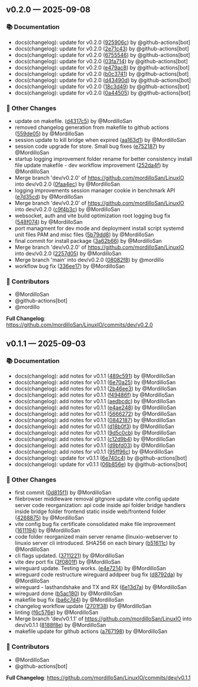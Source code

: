 ## v0.2.0 — 2025-09-08

### 📚 Documentation

* docs(changelog): update for v0.2.0 ([925906c](https://github.com/mordilloSan/LinuxIO/commit/925906c)) by @github-actions[bot]
* docs(changelog): update for v0.2.0 ([2e71c43](https://github.com/mordilloSan/LinuxIO/commit/2e71c43)) by @github-actions[bot]
* docs(changelog): update for v0.2.0 ([6755546](https://github.com/mordilloSan/LinuxIO/commit/6755546)) by @github-actions[bot]
* docs(changelog): update for v0.2.0 ([03fa714](https://github.com/mordilloSan/LinuxIO/commit/03fa714)) by @github-actions[bot]
* docs(changelog): update for v0.2.0 ([e479ac8](https://github.com/mordilloSan/LinuxIO/commit/e479ac8)) by @github-actions[bot]
* docs(changelog): update for v0.2.0 ([b0c3741](https://github.com/mordilloSan/LinuxIO/commit/b0c3741)) by @github-actions[bot]
* docs(changelog): update for v0.2.0 ([d43490d](https://github.com/mordilloSan/LinuxIO/commit/d43490d)) by @github-actions[bot]
* docs(changelog): update for v0.2.0 ([18c3d49](https://github.com/mordilloSan/LinuxIO/commit/18c3d49)) by @github-actions[bot]
* docs(changelog): update for v0.2.0 ([0a44505](https://github.com/mordilloSan/LinuxIO/commit/0a44505)) by @github-actions[bot]

### 🔄 Other Changes

* update on makefile. ([d4317c5](https://github.com/mordilloSan/LinuxIO/commit/d4317c5)) by @MordilloSan
* removed changelog generation from makefile to github actions ([559de05](https://github.com/mordilloSan/LinuxIO/commit/559de05)) by @MordilloSan
* session update to kill bridge when expired ([aa163d1](https://github.com/mordilloSan/LinuxIO/commit/aa163d1)) by @MordilloSan
* session code upgrade for store. Small bug fixes ([e752187](https://github.com/mordilloSan/LinuxIO/commit/e752187)) by @MordilloSan
* startup logging improvement folder rename for better consistency install file update makefile - dev workflow improvement ([252da4f](https://github.com/mordilloSan/LinuxIO/commit/252da4f)) by @MordilloSan
* Merge branch 'dev/v0.2.0' of https://github.com/mordilloSan/LinuxIO into dev/v0.2.0 ([0faa4ec](https://github.com/mordilloSan/LinuxIO/commit/0faa4ec)) by @MordilloSan
* logging improvements session manager cookie in benchmark API ([e7d35cd](https://github.com/mordilloSan/LinuxIO/commit/e7d35cd)) by @MordilloSan
* Merge branch 'dev/v0.2.0' of https://github.com/mordilloSan/LinuxIO into dev/v0.2.0 ([c9f4b3c](https://github.com/mordilloSan/LinuxIO/commit/c9f4b3c)) by @MordilloSan
* websocket, auth and vite build optimization root logging bug fix ([548f074](https://github.com/mordilloSan/LinuxIO/commit/548f074)) by @MordilloSan
* port managment for dev mode and deployment install script systemd unit files PAM and misc files ([5b79dd8](https://github.com/mordilloSan/LinuxIO/commit/5b79dd8)) by @MordilloSan
* final commit for install package ([3a62b66](https://github.com/mordilloSan/LinuxIO/commit/3a62b66)) by @MordilloSan
* Merge branch 'dev/v0.2.0' of https://github.com/mordilloSan/LinuxIO into dev/v0.2.0 ([2257d05](https://github.com/mordilloSan/LinuxIO/commit/2257d05)) by @MordilloSan
* Merge branch 'main' into dev/v0.2.0 ([08082f8](https://github.com/mordilloSan/LinuxIO/commit/08082f8)) by @mordillo
* workflow bug fix ([336ee17](https://github.com/mordilloSan/LinuxIO/commit/336ee17)) by @MordilloSan

### 👥 Contributors

* @MordilloSan
* @github-actions[bot]
* @mordillo


**Full Changelog**: https://github.com/mordilloSan/LinuxIO/commits/dev/v0.2.0

## v0.1.1 — 2025-09-03

### 📚 Documentation

* docs(changelog): add notes for v0.1.1 ([489c591](https://github.com/mordilloSan/LinuxIO/commit/489c591)) by @MordilloSan
* docs(changelog): add notes for v0.1.1 ([6e70a25](https://github.com/mordilloSan/LinuxIO/commit/6e70a25)) by @MordilloSan
* docs(changelog): add notes for v0.1.1 ([2b46ee3](https://github.com/mordilloSan/LinuxIO/commit/2b46ee3)) by @MordilloSan
* docs(changelog): add notes for v0.1.1 ([f49486f](https://github.com/mordilloSan/LinuxIO/commit/f49486f)) by @MordilloSan
* docs(changelog): add notes for v0.1.1 ([aedbcdc](https://github.com/mordilloSan/LinuxIO/commit/aedbcdc)) by @MordilloSan
* docs(changelog): add notes for v0.1.1 ([e4ae248](https://github.com/mordilloSan/LinuxIO/commit/e4ae248)) by @MordilloSan
* docs(changelog): add notes for v0.1.1 ([5666272](https://github.com/mordilloSan/LinuxIO/commit/5666272)) by @MordilloSan
* docs(changelog): add notes for v0.1.1 ([0842187](https://github.com/mordilloSan/LinuxIO/commit/0842187)) by @MordilloSan
* docs(changelog): add notes for v0.1.1 ([d18b0f3](https://github.com/mordilloSan/LinuxIO/commit/d18b0f3)) by @MordilloSan
* docs(changelog): add notes for v0.1.1 ([9d5c0cb](https://github.com/mordilloSan/LinuxIO/commit/9d5c0cb)) by @MordilloSan
* docs(changelog): add notes for v0.1.1 ([c12d9b4](https://github.com/mordilloSan/LinuxIO/commit/c12d9b4)) by @MordilloSan
* docs(changelog): add notes for v0.1.1 ([d9bfd03](https://github.com/mordilloSan/LinuxIO/commit/d9bfd03)) by @MordilloSan
* docs(changelog): add notes for v0.1.1 ([95ff96c](https://github.com/mordilloSan/LinuxIO/commit/95ff96c)) by @MordilloSan
* docs(changelog): update for v0.1.1 ([6e740c4](https://github.com/mordilloSan/LinuxIO/commit/6e740c4)) by @github-actions[bot]
* docs(changelog): update for v0.1.1 ([06b856e](https://github.com/mordilloSan/LinuxIO/commit/06b856e)) by @github-actions[bot]

### 🔄 Other Changes

* first commit ([0d815f1](https://github.com/mordilloSan/LinuxIO/commit/0d815f1)) by @MordilloSan
* filebrowser middleware removal gitgnore update vite.config update server code reorganization: api code inside api folder bridge handlers inside bridge folder frontend static inside web/frontend folder ([4268875](https://github.com/mordilloSan/LinuxIO/commit/4268875)) by @MordilloSan
* vite config bug fix certificate consolidated make file improvement ([1611194](https://github.com/mordilloSan/LinuxIO/commit/1611194)) by @MordilloSan
* code folder reorganized main server rename (linuxio-webserver to linuxio server cli introduced. SHA256 on each binary ([b51611c](https://github.com/mordilloSan/LinuxIO/commit/b51611c)) by @MordilloSan
* cli flags updated. ([3711221](https://github.com/mordilloSan/LinuxIO/commit/3711221)) by @MordilloSan
* vite dev port fix ([3f0801f](https://github.com/mordilloSan/LinuxIO/commit/3f0801f)) by @MordilloSan
* wireguard update. Testing works. ([e4e7214](https://github.com/mordilloSan/LinuxIO/commit/e4e7214)) by @MordilloSan
* wireguard code restructure wireguard addpeer bug fix ([d8792da](https://github.com/mordilloSan/LinuxIO/commit/d8792da)) by @MordilloSan
* wireguard - lasthandshake and TX and RX ([6e13d7a](https://github.com/mordilloSan/LinuxIO/commit/6e13d7a)) by @MordilloSan
* wireguard done ([b5ac180](https://github.com/mordilloSan/LinuxIO/commit/b5ac180)) by @MordilloSan
* makefile bug fix ([ba6c7d4](https://github.com/mordilloSan/LinuxIO/commit/ba6c7d4)) by @MordilloSan
* changelog workflow update ([2701f38](https://github.com/mordilloSan/LinuxIO/commit/2701f38)) by @MordilloSan
* linting ([f6c576e](https://github.com/mordilloSan/LinuxIO/commit/f6c576e)) by @MordilloSan
* Merge branch 'dev/v0.1.1' of https://github.com/mordilloSan/LinuxIO into dev/v0.1.1 ([8188f8e](https://github.com/mordilloSan/LinuxIO/commit/8188f8e)) by @MordilloSan
* makefile update for github actions ([a767198](https://github.com/mordilloSan/LinuxIO/commit/a767198)) by @MordilloSan

### 👥 Contributors

* @MordilloSan
* @github-actions[bot]


**Full Changelog**: https://github.com/mordilloSan/LinuxIO/commits/dev/v0.1.1

